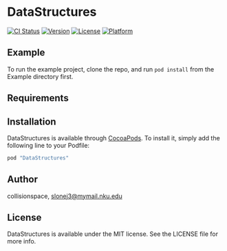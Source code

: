 # DataStructures

[![CI Status](http://img.shields.io/travis/collisionspace/DataStructures.svg?style=flat)](https://travis-ci.org/collisionspace/DataStructures)
[![Version](https://img.shields.io/cocoapods/v/DataStructures.svg?style=flat)](http://cocoapods.org/pods/DataStructures)
[![License](https://img.shields.io/cocoapods/l/DataStructures.svg?style=flat)](http://cocoapods.org/pods/DataStructures)
[![Platform](https://img.shields.io/cocoapods/p/DataStructures.svg?style=flat)](http://cocoapods.org/pods/DataStructures)

## Example

To run the example project, clone the repo, and run `pod install` from the Example directory first.

## Requirements

## Installation

DataStructures is available through [CocoaPods](http://cocoapods.org). To install
it, simply add the following line to your Podfile:

```ruby
pod "DataStructures"
```

## Author

collisionspace, slonej3@mymail.nku.edu

## License

DataStructures is available under the MIT license. See the LICENSE file for more info.
